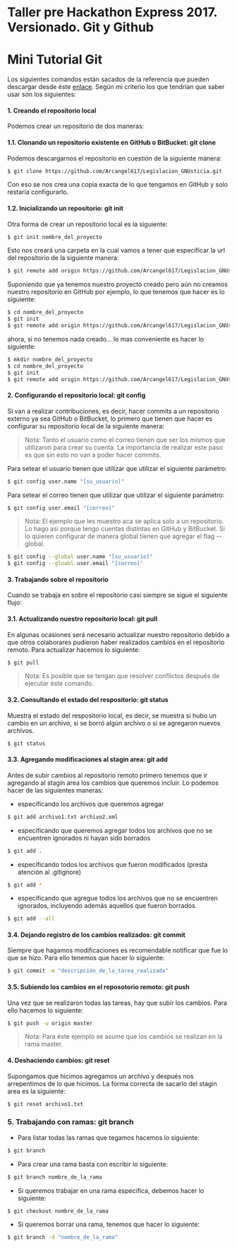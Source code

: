 # Taller pre Hackathon Express 2017. Versionado. Git y Github

# Mini Tutorial Git

Los siguientes comandos están sacados de la referencia que pueden descargar desde éste [enlace](https://services.github.com/on-demand/downloads/github-git-cheat-sheet.pdf "GIT Cheat Sheet"). Según mi criterio los que tendrían que saber usar son los siguientes:

#### 1. Creando el repositorio local
Podemos crear un repositorio de dos maneras:

#### 1.1. Clonando un repositorio existente en GitHub o BitBucket: git clone
Podemos descargarnos el repositorio en cuestión de la siguiente manera:

```bash
$ git clone https://github.com/Arcangel617/Legislacion_GNUsticia.git

```
Con eso se nos crea una copia exacta de lo que tengamos en GitHub y solo restaría configurarlo.

#### 1.2. Inicializando un repositorio: git init
Otra forma de crear un repositorio local es la siguiente:

```bash
$ git init nombre_del_proyecto

```
Esto nos creará una carpeta en la cual vamos a tener que especificar la url del repositorio de la siguiente manera:
```bash
$ git remote add origin https://github.com/Arcangel617/Legislacion_GNUsticia.git
```

Suponiendo que ya tenemos nuestro proyecto creado pero aún no creamos nuestro repositorio en GitHub por ejemplo, lo que 
tenemos que hacer es lo siguiente:
```bash
$ cd nombre_del_proyecto
$ git init
$ git remote add origin https://github.com/Arcangel617/Legislacion_GNUsticia.git

```
ahora, si no tenemos nada creado... lo mas conveniente es hacer lo siguiente:
```bash
$ mkdir nombre_del_proyecto
$ cd nombre_del_proyecto
$ git init
$ git remote add origin https://github.com/Arcangel617/Legislacion_GNUsticia.git

```

#### 2. Configurando el repositorio local: git config

Si van a realizar contribuciones, es decir, hacer commits a un repositorio externo ya sea GitHub o BitBucket, lo primero
que tienen que hacer es configurar su repositorio local de la siguiente manera:

> Nota: Tanto el usuario como el correo tienen que ser los mismos que utilizaron para
crear su cuenta. La importancia de realizar este paso es que sin esto no van a poder hacer commits.

Para setear el usuario tienen que utilizar que utilizar el siguiente parámetro:
```bash
$ git config user.name "[su_usuario]"

```
Para setear el correo tienen que utilizar que utilizar el siguiente parámetro:
```bash
$ git config user.email "[correo]"

```

> Nota: El ejemplo que les muestro aca se aplica solo a un repositorio. Lo hago asi porque tengo cuentas distintas
en GitHub y BitBucket. Si lo quieren configurar de manera global tienen que agregar el flag --global.
```bash
$ git config --global user.name "[su_usuario]"
$ git config --gloabl user.email "[correo]"

```

#### 3. Trabajando sobre el repositorio
Cuando se trabaja en sobre el repositorio casi siempre se sigue el siguiente flujo:

#### 3.1. Actualizando nuestro repositorio local: git pull

En algunas ocasiones será necesario actualizar nuestro repositorio debido a que otros colaborares pudieron haber
realizados cambios en el repositorio remoto. Para actualizar hacemos lo siguiente:

```bash
$ git pull

```
> Nota: Es posible que se tengan que resolver conflictos después de ejecutar éste comando.

#### 3.2. Consultando el estado del respositorio: git status

Muestra el estado del respositorio local, es decir, se muestra si hubo un cambio en un archivo, si se borró algún
archivo o si se agregaron nuevos archivos.

```bash
$ git status

```

#### 3.3. Agregando modificaciones al stagin area: git add
Antes de subir cambios al repositorio remoto primero tenemos que ir agregando al stagin area los cambios que
queremos incluir. Lo podemos hacer de las siguientes maneras:

+ especificando los archivos que queremos agregar

```bash
$ git add archivo1.txt archivo2.xml

```
+ especificando que queremos agregar todos los archivos que no se encuentren ignorados ni hayan sido borrados
```bash
$ git add . 
```
+ especificando todos los archivos que fueron modificados (presta atención al .gitignore)
```bash
$ git add *

```
+ especificando que agregue todos los archivos que no se encuentren ignorados, incluyendo además aquellos que fueron borrados.
```bash
$ git add --all

```

#### 3.4. Dejando registro de los cambios realizados: git commit
Siempre que hagamos modificaciones es recomendable notificar que fue lo que se hizo. Para ello tenemos que hacer lo
siguiente:

```bash
$ git commit -m "descripción_de_la_tarea_realizada"

```

#### 3.5. Subiendo los cambios en el reposotorio remoto: git push
Una vez que se realizaron todas las tareas, hay que subir los cambios. Para ello hacemos lo siguiente:

```bash
$ git push -u origin master

```
> Nota: Para éste ejemplo se asume que los cambios se realizan en la rama master.

#### 4. Deshaciendo cambios: git reset

Supongamos que hicimos agregamos un archivo y después nos arrepentimos de lo que hicimos. La forma 
correcta de sacarlo del stagin area es la siguiente:

```bash
$ git reset archivo1.txt

```

### 5. Trabajando con ramas: git branch

+ Para listar todas las ramas que tegamos hacemos lo siguiente:
```bash
$ git branch

```

+ Para crear una rama basta con escribir lo siguiente:

```bash
$ git branch nombre_de_la_rama

```

+ Si queremos trabajar en una rama especifica, debemos hacer lo siguiente:

```bash
$ git checkout nombre_de_la_rama

```

+ Si queremos borrar una rama, tenemos que hacer lo siguiente:

```bash
$ git branch -d "nombre_de_la_rama"

```